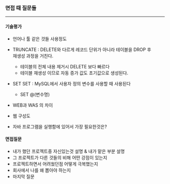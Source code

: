 ### 면접 때 질문들  
<hr/>

#### 기술평가  
- 언어나 툴 같은 것들 사용정도  

- TRUNCATE : DELETE와 다르게  레코드 단위가 아니라 테이블을 DROP 후   
재생성 과정을 거친다.
	- 테이블의 전체 내용 제거시 DELETE 보다 빠르다
	- 테이블 재생성 이므로 자동 증가 값도 초기값으로 생성된다.  

- SET
SET : MySQL에서 사용자 정의 변수를 사용할 때 사용된다
	- SET @(변수명) 

- WEB과 WAS 의 차이 
- 웹 구성도
- 자바 프로그램을 실행함에 있어서 가장 필요한것은?  

#### 면접질문
- 내가 했던 프로젝트중 자신있는것 설명 & 내가 맡은 부분 설명
- 그 프로젝트가 다른 것들의 비해 어떤 강점이 있는지
- 프로젝트하면서 어려웠던점 어떻게 극복했는지
- 회사에서 나를 왜 뽑아야 하는지
- 마지막 질문